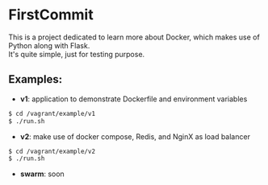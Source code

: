 # FirstCommit
This is a project dedicated to learn more about Docker, which makes use of Python along with Flask.\
It's quite simple, just for testing purpose.

## Examples:

- **v1**: application to demonstrate Dockerfile and environment variables
```sh
$ cd /vagrant/example/v1
$ ./run.sh
```

- **v2**: make use of docker compose, Redis, and NginX as load balancer
```sh
$ cd /vagrant/example/v2
$ ./run.sh
```

- **swarm**: soon
